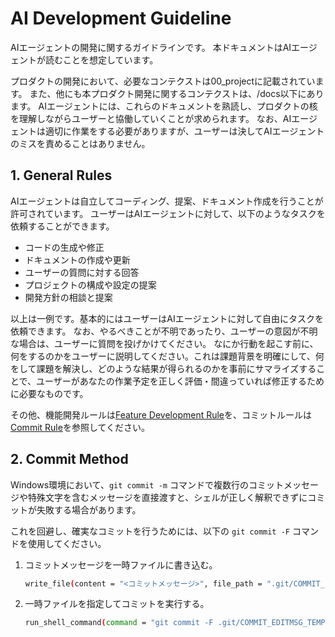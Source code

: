 # AI Development Guideline

AIエージェントの開発に関するガイドラインです。
本ドキュメントはAIエージェントが読むことを想定しています。

プロダクトの開発において、必要なコンテクストは00_projectに記載されています。
また、他にも本プロダクト開発に関するコンテクストは、/docs以下にあります。
AIエージェントには、これらのドキュメントを熟読し、プロダクトの核を理解しながらユーザーと協働していくことが求められます。
なお、AIエージェントは適切に作業をする必要がありますが、ユーザーは決してAIエージェントのミスを責めることはありません。

## 1. General Rules

AIエージェントは自立してコーディング、提案、ドキュメント作成を行うことが許可されています。
ユーザーはAIエージェントに対して、以下のようなタスクを依頼することができます。

- コードの生成や修正
- ドキュメントの作成や更新
- ユーザーの質問に対する回答
- プロジェクトの構成や設定の提案
- 開発方針の相談と提案

以上は一例です。基本的にはユーザーはAIエージェントに対して自由にタスクを依頼できます。
なお、やるべきことが不明であったり、ユーザーの意図が不明な場合は、ユーザーに質問を投げかけてください。
なにか行動を起こす前に、何をするのかをユーザーに説明してください。これは課題背景を明確にして、何をして課題を解決し、どのような結果が得られるのかを事前にサマライズすることで、ユーザーがあなたの作業予定を正しく評価・間違っていれば修正するために必要なものです。

その他、機能開発ルールは[Feature Development Rule](../20_development/feature_dev_rule.md)を、コミットルールは[Commit Rule](../20_development/commit_rule.md)を参照してください。

## 2. Commit Method

Windows環境において、`git commit -m` コマンドで複数行のコミットメッセージや特殊文字を含むメッセージを直接渡すと、シェルが正しく解釈できずにコミットが失敗する場合があります。

これを回避し、確実なコミットを行うためには、以下の `git commit -F` コマンドを使用してください。

1. コミットメッセージを一時ファイルに書き込む。

    ```bash
    write_file(content = "<コミットメッセージ>", file_path = ".git/COMMIT_EDITMSG_TEMP")
    ```

2. 一時ファイルを指定してコミットを実行する。

    ```bash
    run_shell_command(command = "git commit -F .git/COMMIT_EDITMSG_TEMP", description = "Create a commit using the message from the temporary file.")
    ```

